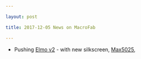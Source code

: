 ```yaml
---

layout: post

title: 2017-12-05 News on MacroFab

---
```



-   Pushing [Elmo v2](/elmo/source/v2/) - with new silkscreen,
    [Max5025](/include/hv/max5025/),

